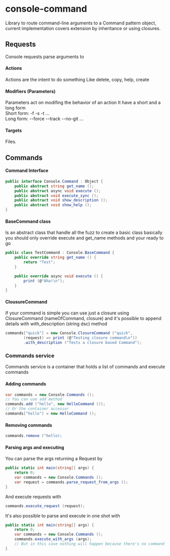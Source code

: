 # console-command

Library to route command-line arguments to a Command pattern object, current implementation covers extension by inheritance or using closures.

## Requests
Console requests parse arguments to
#### Actions
Actions are the intent to do something
Like delete, copy, help, create

#### Modifiers (Parameters)
Parameters act on modifing the behavior of an action
It have a short and a long form    
Short form: -f -s -t ...   
Long form: --force --track --no-git ...

#### Targets
Files.

## Commands

#### Command Interface
```cs
public interface Console.Command : Object {
    public abstract string get_name ();
    public abstract async void execute ();
    public abstract void execute_sync ();
    public abstract void show_description ();
    public abstract void show_help ();
}
```

#### BaseCommand class
Is an abstract class that handle all the fuzz to create a basic class
basically you should only override execute and get_name methods and your ready to go

```cs
public class TestCommand : Console.BaseCommand {
    public override string get_name () {
        return "Test";
    }

    public override async void execute () {
        print (@"Aha!\n");
    }
}

```

#### ClousureCommand
If your command is simple you can use just a closure using ClosureCommand (nameOfCommand, closure) and it's possible to append details with with_description (string dsc) method
```cs
commands["quick"] = new Console.ClosureCommand ("quick",
        (request) => print (@"Testing closure command\n"))
        .with_description ("Tests a closure based Command");
```

### Commands service
Commands service is a container that holds a list of commands and execute commands

#### Adding commands
```cs
var commands = new Console.Commands ();
// You can use add method
commands.add ("hello", new HelloCommand ());
// Or the container accessor
commands["hello"] = new HelloCommand ();
```

#### Removing commands
```cs
commands.remove ("hello);
```

#### Parsing args and executing

You can parse the args returning a Request by
```cs
public static int main(string[] args) {
    return 0;
    var commands = new Console.Commands ();
    var request = commands.parse_request_from_args ();
}
```
And execute requests with
```cs
commands.execute_request (request);
```
It's also possible to parse and execute in one shot with
```cs
public static int main(string[] args) {
    return 0;
    var commands = new Console.Commands ();
    commands.execute_with_args (args);
    // But in this case nothing will happen because there's no command
}

```

